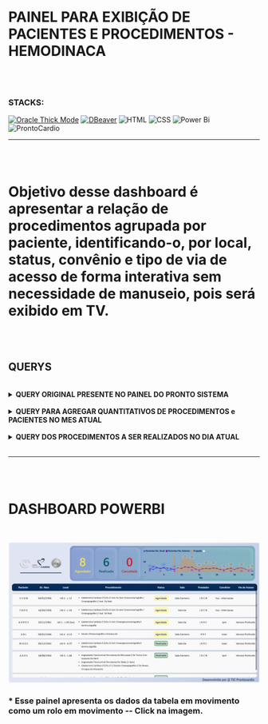 PAINEL PARA EXIBIÇÃO DE PACIENTES E PROCEDIMENTOS - HEMODINACA
===

<br>
<br>

### STACKS:

[![Oracle Thick Mode](https://img.shields.io/badge/Oracle-Thick%20Mode-red?logo=oracle&logoColor=white)](https://cx.oracletutorial.com/oracle-net/thick-vs-thin-driver/)
[![DBeaver](https://img.shields.io/badge/DBeaver-Tool-372923?logo=dbeaver&logoColor=white)](https://dbeaver.io/)
![HTML](https://img.shields.io/badge/HTML-E34F26?logo=html5&logoColor=white)
![CSS](https://img.shields.io/badge/CSS-1572B6?logo=css3&logoColor=white)
![Power Bi](https://img.shields.io/badge/power_bi-F2C811?&logo=powerbi&logoColor=black)
![ProntoCardio](https://img.shields.io/badge/ProntoCardio-004578?logo=heart&logoColor=white)

---


<br>
<br>

# Objetivo desse dashboard é apresentar a relação de procedimentos agrupada por paciente, identificando-o, por local, status, convênio e tipo de via de acesso de forma interativa sem necessidade de manuseio, pois será exibido em TV.

<br>
<br>


## QUERYS

<br>

<details>
    <summary><strong>QUERY ORIGINAL PRESENTE NO PAINEL DO PRONTO SISTEMA</strong></summary>
    <p></p>

```sql
WITH V_HPC_HEMODIN_V4
    AS (
        SELECT --rownum as ID,
            ac.cd_paciente||'_'||ac.dt_aviso_cirurgia CHAVE,
            INITCAP(pr.nm_prestador) Prestador,
            INITCAP(am.ds_ati_med) Atividade,
            TO_CHAR(ac.dt_aviso_cirurgia,'DD/MM/YYYY') dt_aviso_cirurgia,
            TO_CHAR(ac.dt_aviso_cirurgia,'HH:MI:SS') hr_aviso_cirurgia,
            TO_CHAR(ac.dt_agendamento,'DD/MM/YYYY') dt_agendamento,
            TO_CHAR(ac.dt_agendamento,'HH:MI:SS') hr_agendamento,
            ac.dt_inicio_cirurgia,
            ac.dt_saida_sal_cir,
            INITCAP(sr.ds_sal_cir) Sala,
            ac.cd_paciente,
            INITCAP(ac.nm_paciente) Paciente,
            TO_CHAR(p.dt_nascimento,'DD/MM/YYYY') dt_nascimento,
            ac.ds_idade Idade,
            INITCAP(c.ds_cirurgia) Procedimento,
            DECODE(ac.tp_situacao, 'A', 'Em Aviso', 'R', 'Realizada','C','Cancelada','G','Agendada','T','Controle de Checagem','P','Pré Atendimento', 'NÃO IDENTIFICADO') Situação,
            INITCAP(co.nm_convenio) Convênio,
            ac.ds_obs_aviso Observação
        FROM dbamv.prestador_aviso pa,
            dbamv.aviso_cirurgia ac,
            dbamv.cirurgia_aviso ca,
            dbamv.ati_med am,
            dbamv.cirurgia c,
            dbamv.convenio co,
            dbamv.sal_cir sr,
            dbamv.prestador pr,
            dbamv.paciente p
        WHERE ac.cd_aviso_cirurgia = pa.cd_aviso_cirurgia
            AND ca.cd_cirurgia_aviso = pa.cd_cirurgia_aviso
            AND ac.cd_aviso_cirurgia = ca.cd_aviso_cirurgia
            AND ca.cd_cirurgia_aviso = pa.cd_cirurgia_aviso
            AND sr.cd_sal_cir = ac.cd_sal_cir
            AND c.cd_cirurgia = ca.cd_cirurgia
            AND co.cd_convenio = ca.cd_convenio
            AND pa.cd_ati_med = am.cd_ati_med
            AND pa.cd_prestador = pr.cd_prestador
            AND pa.sn_principal = 'S'
            AND ac.cd_cen_cir IN ('1','2')
            AND ac.cd_paciente = p.cd_paciente
        ORDER BY 1,10 DESC
)
SELECT
    *
FROM V_HPC_HEMODIN_V4
WHERE dt_aviso_cirurgia BETWEEN TRUNC(SYSDATE) AND TRUNC(SYSDATE) + 0.99999
;

```

</details>

<br>

<details >
    <summary><strong>QUERY PARA AGREGAR QUANTITATIVOS DE PROCEDIMENTOS e PACIENTES NO MES ATUAL</strong></summary>
    <p></p>

```sql
WITH V_HPC_HEMODIN_V4 AS (
    SELECT
        pr.cd_prestador,
        INITCAP(SUBSTR(pr.nm_prestador, 1, 255)) AS nm_prestador,
        am.cd_ati_med,
        INITCAP(SUBSTR(am.ds_ati_med, 1, 255)) AS nm_atividade,
        ac.dt_aviso_cirurgia,
        ac.dt_agendamento,
        ac.dt_inicio_cirurgia,
        ac.dt_saida_sal_cir,
        sr.cd_sal_cir,
        INITCAP(SUBSTR(sr.ds_sal_cir, 1, 255)) AS sala,
        ac.cd_paciente,
        INITCAP(SUBSTR(ac.nm_paciente, 1, 255)) AS nm_aciente,
        TRUNC(p.dt_nascimento) AS dt_nascimento_paciente,
        ac.ds_idade,
        c.cd_cirurgia,
        INITCAP(SUBSTR(c.ds_cirurgia, 1, 255)) AS ds_cirurgia,
        ac.tp_situacao AS cd_tp_situacao,
        DECODE(
            ac.tp_situacao,
            'A', 'Em Aviso',
            'R', 'Realizada',
            'C', 'Cancelada',
            'G', 'Agendada',
            'T', 'Controle de Checagem',
            'P', 'Pré Atendimento',
            'Nao Identificado'
        ) AS nm_situacao,
        co.cd_convenio,
        INITCAP(SUBSTR(co.nm_convenio, 1, 255)) AS nm_convenio,
        ac.ds_obs_aviso AS observacao
    FROM
        dbamv.prestador_aviso pa
        JOIN dbamv.aviso_cirurgia ac ON ac.cd_aviso_cirurgia = pa.cd_aviso_cirurgia
        JOIN dbamv.cirurgia_aviso ca ON ca.cd_cirurgia_aviso = pa.cd_cirurgia_aviso
        JOIN dbamv.ati_med am ON pa.cd_ati_med = am.cd_ati_med
        JOIN dbamv.cirurgia c ON c.cd_cirurgia = ca.cd_cirurgia
        JOIN dbamv.convenio co ON co.cd_convenio = ca.cd_convenio
        JOIN dbamv.sal_cir sr ON sr.cd_sal_cir = ac.cd_sal_cir
        JOIN dbamv.prestador pr ON pa.cd_prestador = pr.cd_prestador
        JOIN dbamv.paciente p ON ac.cd_paciente = p.cd_paciente
    WHERE
        pa.sn_principal = 'S'
        AND ac.cd_cen_cir IN ('1', '2')
    ORDER BY 1, 10 DESC
),
AGREGADO_PACIENTE AS (
    SELECT
        nm_aciente AS Paciente,
        dt_nascimento_paciente AS Dt_Nasc,
        ds_idade AS Idade,
        nm_situacao AS Status,
        sala AS Sala,
        nm_prestador,
        nm_convenio AS Convênio,
        dt_aviso_cirurgia,
        dt_agendamento,
        dt_inicio_cirurgia,
        dt_saida_sal_cir,
        ds_cirurgia AS Procedimento,
        observacao AS Observação
    FROM
        V_HPC_HEMODIN_V4
    WHERE
        TO_CHAR(dt_aviso_cirurgia, 'MM/YYYY') = TO_CHAR(SYSDATE, 'MM/YYYY')
)
SELECT
    *
FROM
    AGREGADO_PACIENTE
ORDER BY
    Status ASC
;
```

</details>


<br>

<details>
    <summary><strong>QUERY DOS PROCEDIMENTOS A SER REALIZADOS NO DIA ATUAL</strong></summary>
    <p></p>

```sql
WITH V_HPC_HEMODIN_V4 AS (
    SELECT
        pr.cd_prestador,
        vda.ds_via_de_acesso AS via_acesso,
        l.ds_leito AS leito,
        ui.ds_unid_int AS unidade_internacao,
        INITCAP(SUBSTR(pr.nm_prestador, 1, 255)) AS nm_prestador,
        am.cd_ati_med,
        INITCAP(SUBSTR(am.ds_ati_med, 1, 255)) AS nm_atividade,
        ac.dt_aviso_cirurgia,
        ac.dt_agendamento,
        ac.dt_inicio_cirurgia,
        ac.dt_saida_sal_cir,
        sr.cd_sal_cir,
        INITCAP(SUBSTR(sr.ds_sal_cir, 1, 255)) AS sala,
        ac.cd_paciente,
        INITCAP(SUBSTR(ac.nm_paciente, 1, 255)) AS nm_paciente,
        TRUNC(p.dt_nascimento) AS dt_nascimento_paciente,
        ac.ds_idade,
        c.cd_cirurgia,
        INITCAP(SUBSTR(c.ds_cirurgia, 1, 255)) AS ds_cirurgia,
        ac.tp_situacao AS cd_tp_situacao,
        DECODE(
            ac.tp_situacao,
            'A', 'Em Aviso',
            'R', 'Realizada',
            'C', 'Cancelada',
            'G', 'Agendada',
            'T', 'Controle de Checagem',
            'P', 'Pré Atendimento',
            'Nao Identificado'
        ) AS nm_situacao,
        co.cd_convenio,
        INITCAP(SUBSTR(co.nm_convenio, 1, 255)) AS nm_convenio,
        ac.ds_obs_aviso AS observacao
    FROM
        dbamv.prestador_aviso pa
        JOIN dbamv.aviso_cirurgia ac ON ac.cd_aviso_cirurgia = pa.cd_aviso_cirurgia
        JOIN dbamv.cirurgia_aviso ca ON ca.cd_cirurgia_aviso = pa.cd_cirurgia_aviso
        JOIN dbamv.ati_med am ON pa.cd_ati_med = am.cd_ati_med
        JOIN dbamv.cirurgia c ON c.cd_cirurgia = ca.cd_cirurgia
        JOIN dbamv.convenio co ON co.cd_convenio = ca.cd_convenio
        JOIN dbamv.sal_cir sr ON sr.cd_sal_cir = ac.cd_sal_cir
        JOIN dbamv.prestador pr ON pa.cd_prestador = pr.cd_prestador
        JOIN dbamv.paciente p ON ac.cd_paciente = p.cd_paciente
        JOIN dbamv.atendime a ON ac.cd_atendimento = a.cd_atendimento
        LEFT JOIN dbamv.leito l ON a.cd_leito = l.cd_leito
        LEFT JOIN dbamv.unid_int ui ON l.cd_unid_int = ui.cd_unid_int
        LEFT JOIN dbamv.via_de_acesso vda ON ca.cd_via_de_acesso = vda.cd_via_de_acesso
    WHERE
        pa.sn_principal = 'S'
        AND ac.cd_cen_cir IN ('1', '2')
    ORDER BY 1, 10 DESC
),
AGREGADO_PACIENTE AS (
    SELECT
        nm_paciente AS Paciente,
        dt_nascimento_paciente AS "Dt. Nasc",
        ds_idade AS Idade,
        nm_situacao AS Status,
        sala AS Sala,
        nm_prestador AS Prestador,
        CAST(' ' AS VARCHAR(2)) AS "Via de Acesso",
        INITCAP(unidade_internacao || ' - ' || leito) AS "Local",
        nm_convenio AS Convênio,
        dt_aviso_cirurgia,
        dt_agendamento,
        dt_inicio_cirurgia,
        dt_saida_sal_cir,
        LISTAGG(ds_cirurgia, CHR(10)) WITHIN GROUP (ORDER BY ds_cirurgia) AS Procedimento,
        LISTAGG(observacao, CHR(10)) WITHIN GROUP (ORDER BY observacao) AS Observação
    FROM
        V_HPC_HEMODIN_V4
    WHERE
        dt_aviso_cirurgia BETWEEN TRUNC(SYSDATE) AND TRUNC(SYSDATE) + 0.99999
    GROUP BY
        nm_paciente,
        dt_nascimento_paciente,
        ds_idade,
        nm_situacao,
        sala,
        nm_prestador,
        via_acesso,
        unidade_internacao || ' - ' || leito,
        nm_convenio,
        dt_aviso_cirurgia,
        dt_agendamento,
        dt_inicio_cirurgia,
        dt_saida_sal_cir
)
SELECT
    *
FROM
    AGREGADO_PACIENTE
ORDER BY
    Status ASC
;
```

</details>

<br>


---

<br>
<br>

# DASHBOARD POWERBI

<br>

[![Dashboard_1](HEMODINAMICA.png)](https://app.powerbi.com/view?r=eyJrIjoiYzUyZjExMzctYmI0Ni00ZWI5LTg1N2QtYjU2MDE4Nzg4N2EzIiwidCI6ImIyZTIzZTI3LWVmYzItNDEwOC1iN2E5LWQ5ODczYmE2MzEyMSJ9)

### * Esse painel apresenta os dados da tabela em movimento como um rolo em movimento -- Click na imagem.